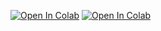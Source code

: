 [![Open In Colab](https://colab.research.google.com/assets/colab-badge.svg)](https://colab.research.google.com/github/TheLongPatrol/PGSSLectures/blob/master/MyNotebooks/myFirstScript.ipynb)
[![Open In Colab](https://colab.research.google.com/assets/colab-badge.svg)](https://colab.research.google.com/github/TheLongPatrol/PGSSLectures/blob/master/MyNotebooks/L3/LoadingIRISDATA.ipynb)
